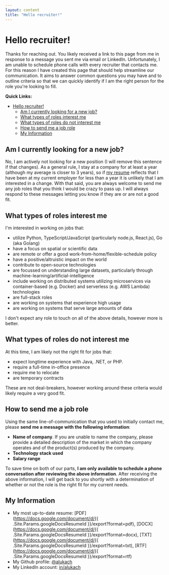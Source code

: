 ```yaml
---
layout: content
title: "Hello recruiter!"
---
```


# Hello recruiter!

Thanks for reaching out. You likely received a link to this page from me in response to a message you sent me via email or LinkedIn. Unfortunately, I am unable to schedule phone calls with every recruiter that contacts me. For this reason I have created this page that should help streamline our communication. It aims to answer common questions you may have and to outline criteria so that we can quickly identify if I am the right person for the role you're looking to fill.

**Quick Links:**

- [Hello recruiter!](#hello-recruiter)
  - [Am I currently looking for a new job?](#am-i-currently-looking-for-a-new-job)
  - [What types of roles interest me](#what-types-of-roles-interest-me)
  - [What types of roles do not interest me](#what-types-of-roles-do-not-interest-me)
  - [How to send me a job role](#how-to-send-me-a-job-role)
  - [My Information](#my-information)

## Am I currently looking for a new job?

No, I am actively not looking for a new position (I will remove this sentence if that changes). As a general rule, I stay at a company for at least a year (although my average is closer to 3 years), so if [my resume](/resume) reflects that I have been at my current employer for less than a year it is unlikely that I am interested in a change. With that said, you are always welcome to send me any job roles that you think I would be crazy to pass up. I will always respond to these messages letting you know if they are or are not a good fit.

## What types of roles interest me

I'm interested in working on jobs that:

- utilize Python, TypeScript/JavaScript (particularly node.js, React.js), Go (aka Golang)
- have a focus on spatial or scientific data
- are remote or offer a good work-from-home/flexible-schedule policy
- have a positive/altruistic impact on the world
- contribute to open-source technologies
- are focussed on understanding large datasets, particularly through machine-learning/artificial-intelligence
- include working on distributed systems utilizing microservices via container-based (e.g. Docker) and serverless (e.g. AWS Lambda) technologies
- are full-stack roles
- are working on systems that experience high usage
- are working on systems that serve large amounts of data

I don't expect any role to touch on all of the above details, however more is better.

## What types of roles do not interest me

At this time, I am likely not the right fit for jobs that:

- expect longtime experience with Java, .NET, or PHP.
- require a full-time in-office presence
- require me to relocate
- are temporary contracts

These are not deal-breakers, however working around these criteria would likely require a very good fit.

## How to send me a job role

Using the same line-of-communication that you used to initially contact me, please **send me a message with the following information**:

- **Name of company**. If you are unable to name the company, please provide a detailed description of the market in which the company operates and of the product(s) produced by the company.
- **Technology stack used**
- **Salary range**

To save time on both of our parts, **I am only available to schedule a phone conversation after reviewing the above information**. After receiving the above information, I will get back to you shortly with a determination of whether or not the role is the right fit for my current needs.

## My Information

- My most up-to-date resume: [PDF](https://docs.google.com/document/d/{{ .Site.Params.googleDocsResumeId }}/export?format=pdf), [DOCX](https://docs.google.com/document/d/{{ .Site.Params.googleDocsResumeId }}/export?format=docx), [TXT](https://docs.google.com/document/d/{{ .Site.Params.googleDocsResumeId }}/export?format=txt), [RTF](https://docs.google.com/document/d/{{ .Site.Params.googleDocsResumeId }}/export?format=rtf)
- My Github profile: [@alukach](https://github.com/alukach)
- My LinkedIn account: [in/alukach](https://www.linkedin.com/in/alukach/)
